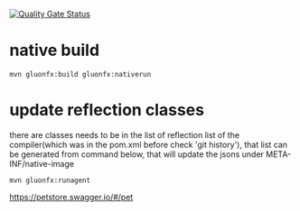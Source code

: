 [![Quality Gate Status](https://sonarcloud.io/api/project_badges/measure?project=ozkanpakdil_swaggerific&metric=alert_status)](https://sonarcloud.io/summary/new_code?id=ozkanpakdil_swaggerific)

# native build
```shell
mvn gluonfx:build gluonfx:nativerun
```
# update reflection classes
there are classes needs to be in the list of reflection list of the compiler(which was in the pom.xml before check 'git history'), that list can be generated from command below, that will update the jsons under META-INF/native-image  
```shell
mvn gluonfx:runagent
```

https://petstore.swagger.io/#/pet
